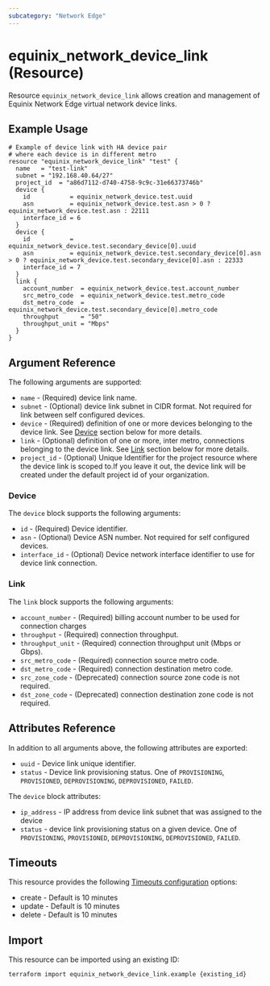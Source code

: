 ```yaml
---
subcategory: "Network Edge"
---
```


# equinix_network_device_link (Resource)

Resource `equinix_network_device_link` allows creation and management of Equinix
Network Edge virtual network device links.

## Example Usage

```hcl
# Example of device link with HA device pair
# where each device is in different metro
resource "equinix_network_device_link" "test" {
  name   = "test-link"
  subnet = "192.168.40.64/27"
  project_id  = "a86d7112-d740-4758-9c9c-31e66373746b"
  device {
    id           = equinix_network_device.test.uuid
    asn          = equinix_network_device.test.asn > 0 ? equinix_network_device.test.asn : 22111
    interface_id = 6
  }
  device {
    id           = equinix_network_device.test.secondary_device[0].uuid
    asn          = equinix_network_device.test.secondary_device[0].asn > 0 ? equinix_network_device.test.secondary_device[0].asn : 22333
    interface_id = 7
  }
  link {
    account_number  = equinix_network_device.test.account_number
    src_metro_code  = equinix_network_device.test.metro_code
    dst_metro_code  = equinix_network_device.test.secondary_device[0].metro_code
    throughput      = "50"
    throughput_unit = "Mbps"
  }
}

```

## Argument Reference

The following arguments are supported:

* `name` - (Required) device link name.
* `subnet` - (Optional) device link subnet in CIDR format. Not required for link
between self configured devices.
* `device` - (Required) definition of one or more devices belonging to the
device link. See [Device](#device) section below for more details.
* `link` - (Optional) definition of one or more, inter metro, connections belonging
to the device link. See [Link](#link) section below for more details.
* `project_id` - (Optional) Unique Identifier for the project resource where the device link is scoped to.If you
  leave it out, the device link will be created under the default project id of your organization.

### Device

The `device` block supports the following arguments:

* `id` - (Required) Device identifier.
* `asn` - (Optional) Device ASN number. Not required for self configured devices.
* `interface_id` - (Optional) Device network interface identifier to use for device link
connection.

### Link

The `link` block supports the following arguments:

* `account_number` - (Required) billing account number to be used for
connection charges
* `throughput` - (Required) connection throughput.
* `throughput_unit` - (Required) connection throughput unit (Mbps or Gbps).
* `src_metro_code` - (Required) connection source metro code.
* `dst_metro_code` - (Required) connection destination metro code.
* `src_zone_code` - (Deprecated) connection source zone code is not required.
* `dst_zone_code` - (Deprecated) connection destination zone code is not required.

## Attributes Reference

In addition to all arguments above, the following attributes are exported:

* `uuid` - Device link unique identifier.
* `status` - Device link provisioning status. One of `PROVISIONING`, `PROVISIONED`,
`DEPROVISIONING`, `DEPROVISIONED`, `FAILED`.

The `device` block attributes:

* `ip_address` - IP address from device link subnet that was assigned to the device
* `status` - device link provisioning status on a given device. One of `PROVISIONING`,
`PROVISIONED`, `DEPROVISIONING`, `DEPROVISIONED`, `FAILED`.

## Timeouts

This resource provides the following [Timeouts configuration](https://www.terraform.io/language/resources/syntax#operation-timeouts)
options:

* create - Default is 10 minutes
* update - Default is 10 minutes
* delete - Default is 10 minutes

## Import

This resource can be imported using an existing ID:

```sh
terraform import equinix_network_device_link.example {existing_id}
```
